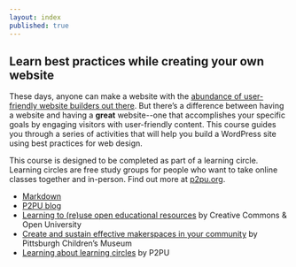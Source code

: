 ```yaml
---
layout: index
published: true
---
```


## Learn best practices while creating your own website

These days, anyone can make a website with the <a href="{{site.baseurl}}/modules/next-steps/other-website-builders/">abundance of user-friendly website builders out there</a>. But there’s a difference between having a website and having a **great** website--one that accomplishes your specific goals by engaging visitors with user-friendly content. This course guides you through a series of activities that will help you build a WordPress site using best practices for web design.

This course is designed to be completed as part of a learning circle. Learning circles are free study groups for people who want to take online classes together and in-person. Find out more at [p2pu.org](https://www.p2pu.org/en/).

- [Markdown](https://www.markdownguide.org/)
- [P2PU blog](https://info.p2pu.org/2019/05/16/creating-an-open-course-with-p2pu/)
- [Learning to (re)use open educational resources](http://www.exploerercourse.org/) by Creative Commons & Open University
- [Create and sustain effective makerspaces in your community](http://p2pu.github.io/makingandlearning/) by Pittsburgh Children’s Museum
- [Learning about learning circles](https://p2pu.github.io/facilitate-course/) by P2PU
